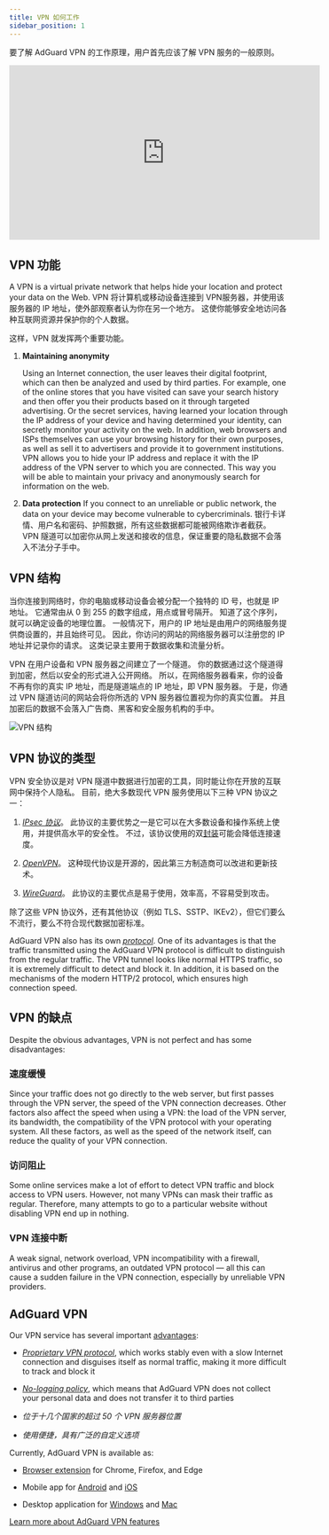```yaml
---
title: VPN 如何工作
sidebar_position: 1
---
```


要了解 AdGuard VPN 的工作原理，用户首先应该了解 VPN 服务的一般原则。

<iframe width="560" height="315" src="https://www.youtube-nocookie.com/embed/aOmkjgfSsIY" title="YouTube video player" frameborder="0" allow="accelerometer; autoplay; clipboard-write; encrypted-media; gyroscope; picture-in-picture" allowfullscreen></iframe>

## VPN 功能

A VPN is a virtual private network that helps hide your location and protect your data on the Web. VPN 将计算机或移动设备连接到 VPN服务器，并使用该服务器的 IP 地址，使外部观察者认为你在另一个地方。 这使你能够安全地访问各种互联网资源并保护你的个人数据。

这样，VPN 就发挥两个重要功能。

1. **Maintaining anonymity**

    Using an Internet connection, the user leaves their digital footprint, which can then be analyzed and used by third parties. For example, one of the online stores that you have visited can save your search history and then offer you their products based on it through targeted advertising. Or the secret services, having learned your location through the IP address of your device and having determined your identity, can secretly monitor your activity on the web. In addition, web browsers and ISPs themselves can use your browsing history for their own purposes, as well as sell it to advertisers and provide it to government institutions. VPN allows you to hide your IP address and replace it with the IP address of the VPN server to which you are connected. This way you will be able to maintain your privacy and anonymously search for information on the web.

1. **Data protection** If you connect to an unreliable or public network, the data on your device may become vulnerable to cybercriminals. 银行卡详情、用户名和密码、护照数据，所有这些数据都可能被网络欺诈者截获。 VPN 隧道可以加密你从网上发送和接收的信息，保证重要的隐私数据不会落入不法分子手中。

## VPN 结构

当你连接到网络时，你的电脑或移动设备会被分配一个独特的 ID 号，也就是 IP 地址。 它通常由从 0 到 255 的数字组成，用点或冒号隔开。 知道了这个序列，就可以确定设备的地理位置。 一般情况下，用户的 IP 地址是由用户的网络服务提供商设置的，并且始终可见。 因此，你访问的网站的网络服务器可以注册您的 IP 地址并记录你的请求。 这类记录主要用于数据收集和流量分析。

VPN 在用户设备和 VPN 服务器之间建立了一个隧道。 你的数据通过这个隧道得到加密，然后以安全的形式进入公开网络。 所以，在网络服务器看来，你的设备不再有你的真实 IP 地址，而是隧道端点的 IP 地址，即 VPN 服务器。 于是，你通过 VPN 隧道访问的网站会将你所选的 VPN 服务器位置视为你的真实位置。 并且加密后的数据不会落入广告商、黑客和安全服务机构的手中。

![VPN 结构](https://cdn.adguardvpn.com/public/Adguard/Website/Images/seo/en/how_vpn_3.jpg)

## VPN 协议的类型

VPN 安全协议是对 VPN 隧道中数据进行加密的工具，同时能让你在开放的互联网中保持个人隐私。 目前，绝大多数现代 VPN 服务使用以下三种 VPN 协议之一：

1. [*IPsec 协议*](https://en.wikipedia.org/wiki/IPsec)。 此协议的主要优势之一是它可以在大多数设备和操作系统上使用，并提供高水平的安全性。 不过，该协议使用的双[封装](https://en.wikipedia.org/wiki/Encapsulation_(networking))可能会降低连接速度。

1. [*OpenVPN*](https://en.wikipedia.org/wiki/OpenVPN)。 这种现代协议是开源的，因此第三方制造商可以改进和更新技术。

1. [*WireGuard*](https://en.wikipedia.org/wiki/WireGuard)。 此协议的主要优点是易于使用，效率高，不容易受到攻击。

除了这些 VPN 协议外，还有其他协议（例如 TLS、SSTP、IKEv2），但它们要么不流行，要么不符合现代数据加密标准。

AdGuard VPN also has its own [*protocol*](/general/adguard-vpn-protocol). One of its advantages is that the traffic transmitted using the AdGuard VPN protocol is difficult to distinguish from the regular traffic. The VPN tunnel looks like normal HTTPS traffic, so it is extremely difficult to detect and block it. In addition, it is based on the mechanisms of the modern HTTP/2 protocol, which ensures high connection speed.

## VPN 的缺点

Despite the obvious advantages, VPN is not perfect and has some disadvantages:

### 速度缓慢

Since your traffic does not go directly to the web server, but first passes through the VPN server, the speed of the VPN connection decreases. Other factors also affect the speed when using a VPN: the load of the VPN server, its bandwidth, the compatibility of the VPN protocol with your operating system. All these factors, as well as the speed of the network itself, can reduce the quality of your VPN connection.

### 访问阻止

Some online services make a lot of effort to detect VPN traffic and block access to VPN users. However, not many VPNs can mask their traffic as regular. Therefore, many attempts to go to a particular website without disabling VPN end up in nothing.

### VPN 连接中断

A weak signal, network overload, VPN incompatibility with a firewall, antivirus and other programs, an outdated VPN protocol — all this can cause a sudden failure in the VPN connection, especially by unreliable VPN providers.

## AdGuard VPN

Our VPN service has several important [advantages](/general/why-adguard-vpn):

- [*Proprietary VPN protocol*](/general/adguard-vpn-protocol), which works stably even with a slow Internet connection and disguises itself as normal traffic, making it more difficult to track and block it

- [*No-logging policy*](https://adguard-vpn.com/privacy.html), which means that AdGuard VPN does not collect your personal data and does not transfer it to third parties

- *位于十几个国家的超过 50 个 VPN 服务器位置*

- *使用便捷，具有广泛的自定义选项*

Currently, AdGuard VPN is available as:

- [Browser extension](/adguard-vpn-browser-extension/overview) for Chrome, Firefox, and Edge

- Mobile app for [Android](/adguard-vpn-for-android/overview) and [iOS](/adguard-vpn-for-ios/overview)

- Desktop application for [Windows](/adguard-vpn-for-windows/overview) and [Mac](/adguard-vpn-for-mac/overview)

[Learn more about AdGuard VPN features](https://adguard-vpn.com/welcome.html)

